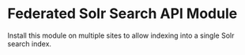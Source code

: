 # Federated Solr Search API Module

Install this module on multiple sites to allow indexing into a single Solr search index.